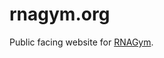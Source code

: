 # rnagym.org

Public facing website for [RNAGym][1].

[1]: https://github.com/MarksLab-DasLab/RNAGym
